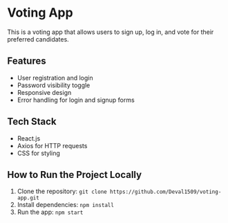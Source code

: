 # Voting App

This is a voting app that allows users to sign up, log in, and vote for their preferred candidates.

## Features
- User registration and login
- Password visibility toggle
- Responsive design
- Error handling for login and signup forms

## Tech Stack
- React.js
- Axios for HTTP requests
- CSS for styling

## How to Run the Project Locally
1. Clone the repository: `git clone https://github.com/Deval1509/voting-app.git`
2. Install dependencies: `npm install`
3. Run the app: `npm start`
